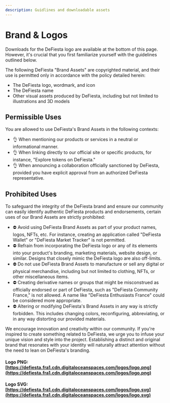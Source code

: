 ```yaml
---
description: Guidlines and downloadable assets
---
```


# Brand & Logos

Downloads for the DeFiesta logo are available at the bottom of this page. However, it's crucial that you first familiarize yourself with the guidelines outlined below.

The following DeFiesta "Brand Assets" are copyrighted material, and their use is permitted only in accordance with the policy detailed herein:

* The DeFiesta logo, wordmark, and icon
* The DeFiesta name
* Other visual assets produced by DeFiesta, including but not limited to illustrations and 3D models

## **Permissible Uses**&#x20;

You are allowed to use DeFiesta's Brand Assets in the following contexts:

* 👌 When mentioning our products or services in a neutral or informational manner.
* 👌 When linking directly to our official site or specific products, for instance, "Explore tokens on DeFiesta."
* 👌 When announcing a collaboration officially sanctioned by DeFiesta, provided you have explicit approval from an authorized DeFiesta representative.

## **Prohibited Uses**&#x20;

To safeguard the integrity of the DeFiesta brand and ensure our community can easily identify authentic DeFiesta products and endorsements, certain uses of our Brand Assets are strictly prohibited:

* ⛔️ Avoid using DeFiesta Brand Assets as part of your product names, logos, NFTs, etc. For instance, creating an application called "DeFiesta Wallet" or "DeFiesta Market Tracker" is not permitted.
* ⛔️ Refrain from incorporating the DeFiesta logo or any of its elements into your product's branding, marketing materials, website design, or similar. Designs that closely mimic the DeFiesta logo are also off-limits.
* ⛔️ Do not use DeFiesta Brand Assets to manufacture or sell any digital or physical merchandise, including but not limited to clothing, NFTs, or other miscellaneous items.
* ⛔️ Creating derivative names or groups that might be misconstrued as officially endorsed or part of DeFiesta, such as "DeFiesta Community France," is not allowed. A name like "DeFiesta Enthusiasts France" could be considered more appropriate.
* ⛔️ Altering or modifying DeFiesta's Brand Assets in any way is strictly forbidden. This includes changing colors, reconfiguring, abbreviating, or in any way distorting our provided materials.

We encourage innovation and creativity within our community. If you're inspired to create something related to DeFiesta, we urge you to infuse your unique vision and style into the project. Establishing a distinct and original brand that resonates with your identity will naturally attract attention without the need to lean on DeFiesta's branding.

#### Logo PNG: [https://defiesta.fra1.cdn.digitaloceanspaces.com/logos/logo.png](https://defiesta.fra1.cdn.digitaloceanspaces.com/logos/logo.png)

#### Logo SVG: [https://defiesta.fra1.cdn.digitaloceanspaces.com/logos/logo.svg](https://defiesta.fra1.cdn.digitaloceanspaces.com/logos/logo.svg)

